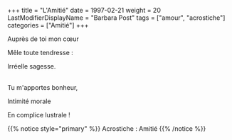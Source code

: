 +++
title = "L'Amitié"
date = 1997-02-21
weight = 20
LastModifierDisplayName = "Barbara Post"
tags = ["amour", "acrostiche"]
categories = ["Amitié"]
+++

Auprès de toi mon cœur

Mêle toute tendresse :

Irréelle sagesse.

 \
Tu m'apportes bonheur,

Intimité morale

En complice lustrale !

{{% notice style="primary" %}}
Acrostiche : Amitié
{{% /notice %}}
